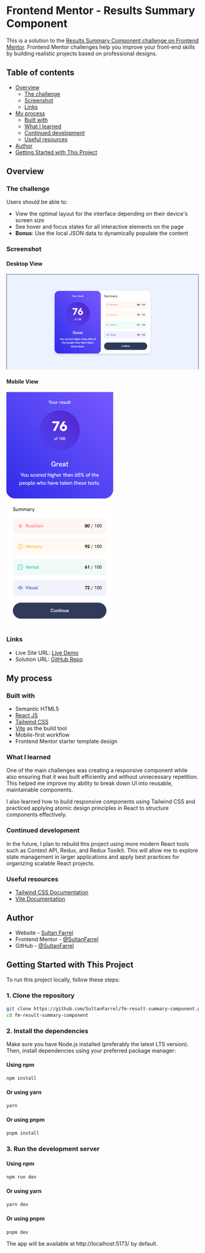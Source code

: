 # Frontend Mentor - Results Summary Component

This is a solution to the [Results Summary Component challenge on Frontend Mentor](https://www.frontendmentor.io/challenges/results-summary-component-CE_K6s0maV). Frontend Mentor challenges help you improve your front-end skills by building realistic projects based on professional designs.

## Table of contents

- [Overview](#overview)
  - [The challenge](#the-challenge)
  - [Screenshot](#screenshot)
  - [Links](#links)
- [My process](#my-process)
  - [Built with](#built-with)
  - [What I learned](#what-i-learned)
  - [Continued development](#continued-development)
  - [Useful resources](#useful-resources)
- [Author](#author)
- [Getting Started with This Project](#getting-started-with-this-project)

## Overview

### The challenge

Users should be able to:

- View the optimal layout for the interface depending on their device's screen size
- See hover and focus states for all interactive elements on the page
- **Bonus**: Use the local JSON data to dynamically populate the content

### Screenshot

#### Desktop View

![Desktop Screenshot](./public/desktop-screenshot.png)

#### Mobile View

![Mobile Screenshot](./public/mobile-screenshot.png)

### Links

- Live Site URL: [Live Demo](https://fm-result-summary-component-nine.vercel.app/)
- Solution URL: [GitHub Repo](https://github.com/SultanFarrel/fm-result-summary-component)

## My process

### Built with

- Semantic HTML5
- [React JS](https://reactjs.org/)
- [Tailwind CSS](https://tailwindcss.com/)
- [Vite](https://vitejs.dev/) as the build tool
- Mobile-first workflow
- Frontend Mentor starter template design

### What I learned

One of the main challenges was creating a responsive component while also ensuring that it was built efficiently and without unnecessary repetition. This helped me improve my ability to break down UI into reusable, maintainable components.

I also learned how to build responsive components using Tailwind CSS and practiced applying atomic design principles in React to structure components effectively.

### Continued development

In the future, I plan to rebuild this project using more modern React tools such as Context API, Redux, and Redux Toolkit. This will allow me to explore state management in larger applications and apply best practices for organizing scalable React projects.

### Useful resources

- [Tailwind CSS Documentation](https://tailwindcss.com/)
- [Vite Documentation](https://vite.dev/guide/)

## Author

- Website - [Sultan Farrel](https://www.sultanf.my.id/)
- Frontend Mentor - [@SultanFarrel](https://www.frontendmentor.io/profile/SultanFarrel)
- GitHub - [@SultanFarrel](https://github.com/SultanFarrel)

## Getting Started with This Project

To run this project locally, follow these steps:

### 1. Clone the repository

```bash
git clone https://github.com/SultanFarrel/fm-result-summary-component.git
cd fm-result-summary-component
```

### 2. Install the dependencies

Make sure you have Node.js installed (preferably the latest LTS version). Then, install dependencies using your preferred package manager:

#### Using npm

```bash
npm install
```

#### Or using yarn

```bash
yarn
```

#### Or using pnpm

```bash
pnpm install
```

### 3. Run the development server

#### Using npm

```bash
npm run dev
```

#### Or using yarn

```bash
yarn dev
```

#### Or using pnpm

```bash
pnpm dev
```

The app will be available at http://localhost:5173/ by default.
